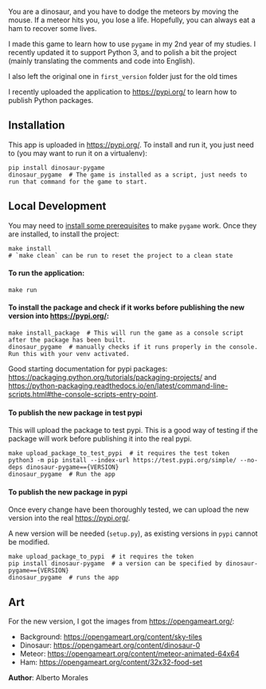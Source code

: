 You are a dinosaur, and you have to dodge the meteors by moving the mouse. If a meteor hits you, you lose a life. Hopefully, you can always eat a ham to recover some lives.

I made this game to learn how to use `pygame` in my 2nd year of my studies. I recently updated it to support Python 3, and to polish a bit the project (mainly translating the comments and code into English).

I also left the original one in `first_version` folder just for the old times

I recently uploaded the application to https://pypi.org/ to learn how to publish Python packages.

## Installation

This app is uploaded in https://pypi.org/. To install and run it, you just need to (you may want to run it on a virtualenv):

```text
pip install dinosaur-pygame
dinosaur_pygame  # The game is installed as a script, just needs to run that command for the game to start.
```

## Local Development

You may need to [install some prerequisites](https://www.pygame.org/wiki/GettingStarted) to make `pygame` work. Once they are installed, to install the project:

```
make install
# `make clean` can be run to reset the project to a clean state
```

#### To run the application:

```
make run
```

#### To install the package and check if it works before publishing the new version into https://pypi.org/:

```
make install_package  # This will run the game as a console script after the package has been built.
dinosaur_pygame  # manually checks if it runs properly in the console. Run this with your venv activated.
```

Good starting documentation for pypi packages: https://packaging.python.org/tutorials/packaging-projects/ and https://python-packaging.readthedocs.io/en/latest/command-line-scripts.html#the-console-scripts-entry-point.

#### To publish the new package in test pypi

This will upload the package to test pypi. This is a good way of testing if the package will work before publishing it into the real pypi.

```
make upload_package_to_test_pypi  # it requires the test token
python3 -m pip install --index-url https://test.pypi.org/simple/ --no-deps dinosaur-pygame=={VERSION}
dinosaur_pygame  # Run the app
```

#### To publish the new package in pypi

Once every change have been thoroughly tested, we can upload the new version into the real https://pypi.org/.

A new version will be needed (`setup.py`), as existing versions in `pypi` cannot be modified.

```
make upload_package_to_pypi  # it requires the token
pip install dinosaur-pygame  # a version can be specified by dinosaur-pygame=={VERSION}
dinosaur_pygame  # runs the app
```

## Art

For the new version, I got the images from https://opengameart.org/:

* Background: https://opengameart.org/content/sky-tiles
* Dinosaur: https://opengameart.org/content/dinosaur-0
* Meteor: https://opengameart.org/content/meteor-animated-64x64
* Ham: https://opengameart.org/content/32x32-food-set

**Author**: Alberto Morales